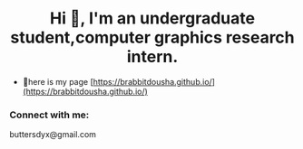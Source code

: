 <h1 align="center">Hi 👋, I'm an undergraduate student,computer graphics research intern.

</h1>

- 📝here is my page [https://brabbitdousha.github.io/](https://brabbitdousha.github.io/)

<h3 align="left">Connect with me:</h3> buttersdyx@gmail.com
<p align="left">
</p>
